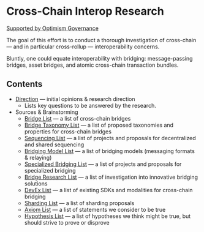 # Cross-Chain Interop Research

[Supported by Optimism Governance](https://app.charmverse.io/op-grants/page-2498144202521042)

The goal of this effort is to conduct a thorough investigation of cross-chain — and in particular
cross-rollup — interoperability concerns.

Bluntly, one could equate interoperability with bridging: message-passing bridges, asset bridges,
and atomic cross-chain transaction bundles.

## Contents

- [Direction](./direction.md) — initial opinions & research direction  
  - Lists key questions to be answered by the research.
- Sources & Brainstorming
  - [Bridge List](./bridge-list.md) — a list of cross-chain bridges
  - [Bridge Taxonomy List](./bridge-taxonomy-list.md)
    — a list of proposed taxonomies and properties for cross-chain bridges
  - [Sequencing List](./sequencing-list.md)
    — a list of projects and proposals for decentralized and shared sequencing
  - [Bridging Model List](./bridging-model-list.md)
    — a list of bridging models (messaging formats & relaying)
  - [Specialized Bridging List](./specialized-bridging-list.md)
    — a list of projects and proposals for specialized bridging
  - [Bridge Research List](./bridge-research-list.md)
    — a list of investigation into innovative bridging solutions
  - [DevEx List](./devex-list.md)
    — a list of existing SDKs and modalities for cross-chain bridging
  - [Sharding List](./sharding-list.md)
    — a list of sharding proposals
  - [Axiom List](./axiom-list.md)
    — a list of statements we consider to be true
  - [Hypothesis List](./hypothesis-list.md)
    — a list of hypotheses we think might be true, but should strive to prove or disprove

  